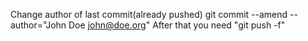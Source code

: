 
Change author of last commit(already pushed)
git commit --amend --author="John Doe <john@doe.org>"
After that you need "git push -f"
